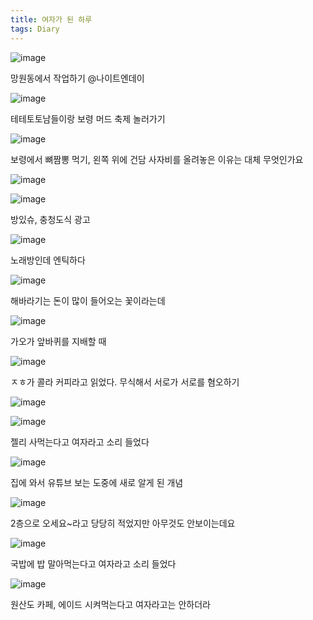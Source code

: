```yaml
---
title: 여자가 된 하루
tags: Diary
---
```


![image](/assets/images/250803-1.jpeg)

망원동에서 작업하기 @나이트엔데이

![image](/assets/images/250803-2.jpeg)

테테토토남들이랑 보령 머드 축제 놀러가기

![image](/assets/images/250803-3.jpeg)

보령에서 뼈짬뽕 먹기, 왼쪽 위에 건담 사자비를 올려놓은 이유는 대체 무엇인가요 

![image](/assets/images/250803-4.jpeg)

![image](/assets/images/250803-5.jpeg)

방있슈, 충청도식 광고

![image](/assets/images/250803-6.jpeg)

노래방인데 엔틱하다 

![image](/assets/images/250803-7.jpeg)

해바라기는 돈이 많이 들어오는 꽃이라는데

![image](/assets/images/250803-8.jpeg)

가오가 앞바퀴를 지배할 때

![image](/assets/images/250803-9.jpeg)

ㅈㅎ가 콜라 커피라고 읽었다. 무식해서 서로가 서로를 혐오하기

![image](/assets/images/250803-10.jpeg)

![image](/assets/images/250803-11.jpeg)

젤리 사먹는다고 여자라고 소리 들었다

![image](/assets/images/250803-12.png)

집에 와서 유튜브 보는 도중에 새로 알게 된 개념

![image](/assets/images/250803-13.jpeg)

2층으로 오세요~라고 당당히 적었지만 아무것도 안보이는데요

![image](/assets/images/250803-14.jpeg)

국밥에 밥 말아먹는다고 여자라고 소리 들었다

![image](/assets/images/250803-15.jpeg)

원산도 카페, 에이드 시켜먹는다고 여자라고는 안하더라